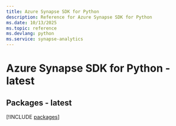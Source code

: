 ```yaml
---
title: Azure Synapse SDK for Python
description: Reference for Azure Synapse SDK for Python
ms.date: 10/13/2025
ms.topic: reference
ms.devlang: python
ms.service: synapse-analytics
---
```

# Azure Synapse SDK for Python - latest
## Packages - latest
[!INCLUDE [packages](synapse-index.md)]